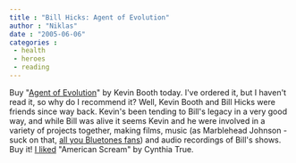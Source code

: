 ```yaml
---
title : "Bill Hicks: Agent of Evolution"
author : "Niklas"
date : "2005-06-06"
categories : 
 - health
 - heroes
 - reading
---
```


Buy "[Agent of Evolution](http://www.amazon.co.uk/exec/obidos/ASIN/0007198299)" by Kevin Booth today. I've ordered it, but I haven't read it, so why do I recommend it? Well, Kevin Booth and Bill Hicks were friends since way back. Kevin's been tending to Bill's legacy in a very good way, and while Bill was alive it seems Kevin and he were involved in a variety of projects together, making films, music (as Marblehead Johnson - suck on that, [all you Bluetones fans](http://www.allmusic.com/cg/amg.dll?p=amg&sql=33:yzouak2kkmkp)) and audio recordings of Bill's shows. Buy it! [I liked](https://niklasblog.com/?p=204) "American Scream" by Cynthia True.
